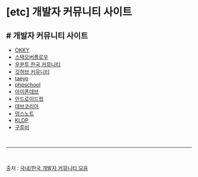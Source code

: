 # [etc] 개발자 커뮤니티 사이트

## # 개발자 커뮤니티 사이트

- <a href="https://okky.kr/" target='_blank'>OKKY</a><br>
- <a href="https://stackoverflow.com/" target='_blank'>스택오버플로우</a><br>
- <a href="https://www.ubuntu-kr.org/#" target='_blank'>우분투 한국 커뮤니티</a><br>
- <a href="https://github.community/" target='_blank'>깃허브 커뮤니티</a><br>
- <a href="http://taeyo.net/" target='_blank'>taeyo</a><br>
- <a href="https://www.phpschool.com/" target='_blank'>phpschool</a><br>
- <a href="https://iphonedev.co.kr/" target='_blank'>아이폰데브</a><br>
- <a href="https://www.androidpub.com/" target='_blank'>안드로이드펍</a><br>
- <a href="http://www.devkorea.co.kr/" target='_blank'>데브코리아</a>
- <a href="https://devsnote.com/" target='_blank'>뎁스노트</a>
- <a href="https://kldp.org/" target='_blank'>KLDP</a>
- <a href="http://gurubee.net/" target='_blank'>구루비</a>

<br>

---

<br>

출처 : <a href="https://open-support.tistory.com/entry/%EA%B5%AD%EB%82%B4-%EA%B0%9C%EB%B0%9C%EC%9E%90-%EC%BB%A4%EB%AE%A4%EB%8B%88%ED%8B%B0" target='_blank'>국내/한국 개발자 커뮤니티 모음</a>
